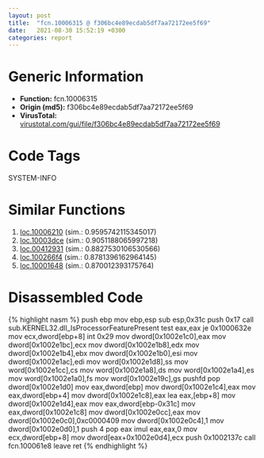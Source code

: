 ```yaml
---
layout: post
title:  "fcn.10006315 @ f306bc4e89ecdab5df7aa72172ee5f69"
date:   2021-08-30 15:52:19 +0300
categories: report
---
```


# Generic Information
- **Function:** fcn.10006315
- **Origin (md5):** f306bc4e89ecdab5df7aa72172ee5f69
- **VirusTotal:** [virustotal.com/gui/file/f306bc4e89ecdab5df7aa72172ee5f69][virustotal_ref]

# Code Tags
<span class="tag" id="SYSTEM-INFO">SYSTEM-INFO</span>


# Similar Functions

1. [loc.10006210][similar_1_ref] (sim.: 0.9595742115345017)
2. [loc.10003dce][similar_2_ref] (sim.: 0.9051188065997218)
3. [loc.00412931][similar_3_ref] (sim.: 0.8827530106530566)
4. [loc.100266f4][similar_4_ref] (sim.: 0.8781396162964145)
5. [loc.10001648][similar_5_ref] (sim.: 0.870012393175764)


# Disassembled Code

{% highlight nasm %}
push ebp
mov ebp,esp
sub esp,0x31c
push 0x17
call sub.KERNEL32.dll_IsProcessorFeaturePresent
test eax,eax
je 0x1000632e
mov ecx,dword[ebp+8]
int 0x29
mov dword[0x1002e1c0],eax
mov dword[0x1002e1bc],ecx
mov dword[0x1002e1b8],edx
mov dword[0x1002e1b4],ebx
mov dword[0x1002e1b0],esi
mov dword[0x1002e1ac],edi
mov word[0x1002e1d8],ss
mov word[0x1002e1cc],cs
mov word[0x1002e1a8],ds
mov word[0x1002e1a4],es
mov word[0x1002e1a0],fs
mov word[0x1002e19c],gs
pushfd 
pop dword[0x1002e1d0]
mov eax,dword[ebp]
mov dword[0x1002e1c4],eax
mov eax,dword[ebp+4]
mov dword[0x1002e1c8],eax
lea eax,[ebp+8]
mov dword[0x1002e1d4],eax
mov eax,dword[ebp-0x31c]
mov eax,dword[0x1002e1c8]
mov dword[0x1002e0cc],eax
mov dword[0x1002e0c0],0xc0000409
mov dword[0x1002e0c4],1
mov dword[0x1002e0d0],1
push 4
pop eax
imul eax,eax,0
mov ecx,dword[ebp+8]
mov dword[eax+0x1002e0d4],ecx
push 0x1002137c
call fcn.100061e8
leave 
ret 
{% endhighlight %}


[similar_1_ref]: /report/loc.10006210@f306bc4e89ecdab5df7aa72172ee5f69
[similar_2_ref]: /report/loc.10003dce@b74a1e462e0b6bacec09e2503391e156
[similar_3_ref]: /report/loc.00412931@e5be9c1df6690f9880cc7a4e3bb82114
[similar_4_ref]: /report/loc.100266f4@8612a093e960bd1a5a7c69fa18a840d3
[similar_5_ref]: /report/loc.10001648@dc3e2cdf680078d293de3e2d92ba613c
[virustotal_ref]: https://www.virustotal.com/gui/file/f306bc4e89ecdab5df7aa72172ee5f69